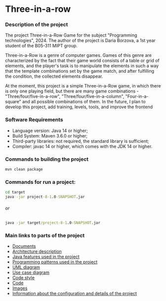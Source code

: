 # Three-in-a-row

### Description of the project

The project Three-in-a-Row Game for the subject "Programming technologies", 2024. The author of the project is Daria
Borzova, a 1st year student of the B05-311 MIPT group.

Three-in-a-Row is a genre of computer games. Games of this genre are characterized by the fact that their game world
consists of a table or grid of elements, and the player's task is to manipulate the elements in such a way that the
template combinations set by the game match, and after fulfilling the condition, the collected elements disappear.

At the moment, this project is a simple Three-in-a-Row game, in which there is only one playing field, but there are 
many game combinations - "Three/four/five-in-a-row", "Three/four/five-in-a-column", "Four-in-a-square" and all 
possible combinations of them. In the future, I plan to develop this project, add training, levels, tools, and improve 
the frontend

### Software Requirements

* Language version: Java 14 or higher;
* Build System: Maven 3.6.0 or higher;
* Third-party libraries: not required, the standard library is sufficient;
* Compiler: javac 14 or higher, which comes with the JDK 14 or higher.

### Commands to building the project

```cmd
mvn clean package
```

### Commands for run a project:

```cmd
cd target
java -jar project-8-1.0-SNAPSHOT.jar
```

###### or

```cmd
java -jar target/project-8-1.0-SNAPSHOT.jar
```

### Main links to parts of the project

* [Documents](./docs)
* [Architecture description](./docs/ArchitectureDescription.md)
* [Java features used in the project](./docs/features.md)
* [Programming patterns used in the project](./docs/patterns.md)
* [UML diagram](./docs/UML.png)
* [Use case diagram](./docs/UseCaseDiagram.png)
* [Code style](./rulesets/checkstyle.xml)
* [Code](./src/main/java)
* [Images](./src/main/resources/icons)
* [Information about the configuration and details of the project](./pom.xml)
